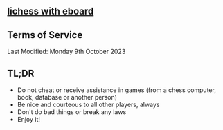 [lichess with eboard](https://github.com/zhaohaiyan75/LichessWithEboard)
--------------------

## Terms of Service
Last Modified: Monday 9th October 2023

## TL;DR
* Do not cheat or receive assistance in games (from a chess computer, book, database or another person)
* Be nice and courteous to all other players, always
* Don't do bad things or break any laws
* Enjoy it!